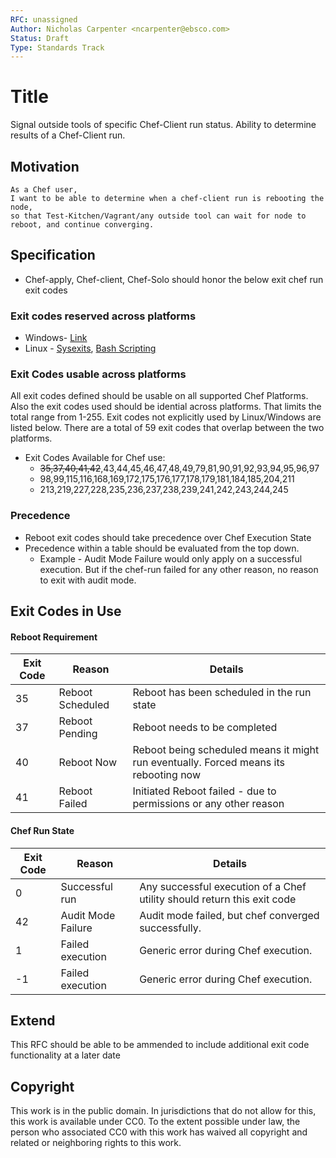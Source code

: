 ```yaml
---
RFC: unassigned
Author: Nicholas Carpenter <ncarpenter@ebsco.com>
Status: Draft
Type: Standards Track
---
```


# Title

Signal outside tools of specific Chef-Client run status.  Ability to determine results of a Chef-Client run.

## Motivation
    As a Chef user,
    I want to be able to determine when a chef-client run is rebooting the node,
    so that Test-Kitchen/Vagrant/any outside tool can wait for node to reboot, and continue converging.
    
## Specification
* Chef-apply, Chef-client, Chef-Solo should honor the below exit chef run exit codes

### Exit codes reserved across platforms
* Windows- [Link](https://msdn.microsoft.com/en-us/library/windows/desktop/ms681381(v=vs.85).aspx)
* Linux - [Sysexits](http://www.freebsd.org/cgi/man.cgi?query=sysexits&apropos=0&sektion=0&manpath=FreeBSD+4.3-RELEASE&format=html), [Bash Scripting](http://tldp.org/LDP/abs/html/exitcodes.html)
 

### Exit Codes usable across platforms
All exit codes defined should be usable on all supported Chef Platforms.  Also the exit codes used should be idential across platforms.  That limits the total range from 1-255.  Exit codes not explicitly used by Linux/Windows are listed below.  There are a total of 59 exit codes that overlap between the two platforms.
 
 * Exit Codes Available for Chef use:
     * ~~35,37,40,41,42~~,43,44,45,46,47,48,49,79,81,90,91,92,93,94,95,96,97
     * 98,99,115,116,168,169,172,175,176,177,178,179,181,184,185,204,211
     * 213,219,227,228,235,236,237,238,239,241,242,243,244,245

### Precedence
* Reboot exit codes should take precedence over Chef Execution State
* Precedence within a table should be evaluated from the top down.
    *  Example - Audit Mode Failure would only apply on a successful execution.  But if the chef-run failed for any other reason, no reason to exit with audit mode.

## Exit Codes in Use

#### Reboot Requirement
Exit Code        | Reason            | Details
-------------    | -------------     |-----
35               | Reboot Scheduled  | Reboot has been scheduled in the run state
37               | Reboot Pending    | Reboot needs to be completed 
40               | Reboot Now        | Reboot being scheduled means it might run eventually.  Forced means its rebooting now
41               | Reboot Failed     | Initiated Reboot failed - due to permissions or any other reason


#### Chef Run State
Exit Code        | Reason             | Details
-------------    | -------------      |-----
0                | Successful run     | Any successful execution of a Chef utility should return this exit code
42               | Audit Mode Failure |  Audit mode failed, but chef converged successfully.
1                | Failed execution   | Generic error during Chef execution.  
-1               | Failed execution   | Generic error during Chef execution.  



## Extend
This RFC should be able to be ammended to include additional exit code functionality at a later date

## Copyright

This work is in the public domain. In jurisdictions that do not allow for this,
this work is available under CC0. To the extent possible under law, the person
who associated CC0 with this work has waived all copyright and related or
neighboring rights to this work.